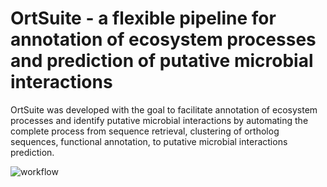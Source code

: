 # OrtSuite - a flexible pipeline for annotation of ecosystem processes and prediction of putative microbial interactions

OrtSuite was developed with the goal to facilitate annotation of ecosystem processes and identify putative microbial interactions by automating the complete process from sequence retrieval, clustering of ortholog sequences, functional annotation, to putative microbial interactions prediction. 


![workflow](https://github.com/msdsufz/OrtSuite/blob/master/workflow_ortan_new.png)
